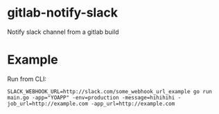 # gitlab-notify-slack

Notify slack channel from a gitlab build

# Example

Run from CLI:

`SLACK_WEBHOOK_URL=http://slack.com/some_webhook_url_example go run main.go -app="YOAPP" -env=production -message=hihihihi -job_url=http://example.com -app_url=http://example.com`
